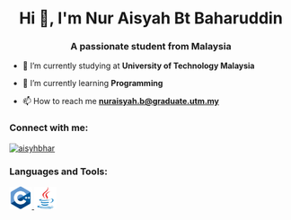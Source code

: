 <h1 align="center">Hi 👋, I'm Nur Aisyah Bt Baharuddin</h1>
<h3 align="center">A passionate student from Malaysia</h3>

- 🔭 I’m currently studying at **University of Technology Malaysia**

- 🌱 I’m currently learning **Programming**

- 📫 How to reach me **nuraisyah.b@graduate.utm.my**

<h3 align="left">Connect with me:</h3>
<p align="left">
<a href="https://instagram.com/aisyhbhar" target="blank"><img align="center" src="https://raw.githubusercontent.com/rahuldkjain/github-profile-readme-generator/master/src/images/icons/Social/instagram.svg" alt="aisyhbhar" height="30" width="40" /></a>
</p>

<h3 align="left">Languages and Tools:</h3>
<p align="left"> <a href="https://www.w3schools.com/cpp/" target="_blank" rel="noreferrer"> <img src="https://raw.githubusercontent.com/devicons/devicon/master/icons/cplusplus/cplusplus-original.svg" alt="cplusplus" width="40" height="40"/> </a> <a href="https://www.java.com" target="_blank" rel="noreferrer"> <img src="https://raw.githubusercontent.com/devicons/devicon/master/icons/java/java-original.svg" alt="java" width="40" height="40"/> </a> </p>

